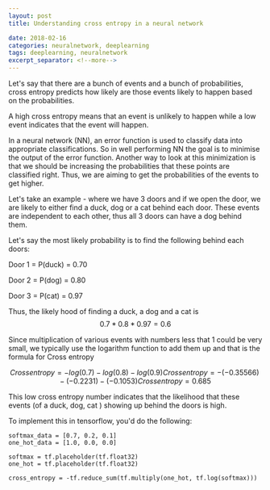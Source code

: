 ```yaml
---
layout: post
title: Understanding cross entropy in a neural network 

date: 2018-02-16
categories: neuralnetwork, deeplearning
tags: deeplearning, neuralnetwork 
excerpt_separator: <!--more-->
---
```


Let's say that there are a bunch of events and a bunch of probabilities, cross entropy predicts how likely are those
events likely to happen based on the probabilities.

A high cross entropy means that an event is unlikely to happen while a low event indicates that the event will happen. 

In a neural network (NN), an error function is used to classify data into appropriate classifications. So in well 
performing NN the goal is to minimise the output of the error function. Another way to look at this minimization is 
that we should be increasing the probabilities that these points are classified right. Thus, we are aiming to get 
the probabilities of the events to get higher.

Let's take an example - where we have 3 doors and if we open the door, we are likely to either find a duck, dog or a cat 
behind each door. These events are independent to each other, thus all 3 doors can have a dog behind them.

Let's say the most likely probability is to find the following behind each doors:
<p>
Door 1 = P(duck) = 0.70
<p>
Door 2 = P(dog) = 0.80
<p>
Door 3 = P(cat) = 0.97
<p>
   
Thus, the likely hood of finding a duck, a dog and a cat is
$$
0.7*0.8*0.97 = 0.6
$$   

Since multiplication of various events with numbers less that 1 could be very small, we typically use the logarithm 
function to add them up and that is the formula for Cross entropy

$$
Cross entropy = -log(0.7) - log(0.8) - log(0.9) 
Cross entropy = -(-0.35566) - (-0.2231) - (-0.1053)
Cross entropy = 0.685
$$

This low cross entropy number indicates that the likelihood that these events (of a duck, dog, cat ) showing up behind 
the doors is high.

To implement this in tensorflow, you'd do the following:
```
softmax_data = [0.7, 0.2, 0.1]
one_hot_data = [1.0, 0.0, 0.0]

softmax = tf.placeholder(tf.float32)
one_hot = tf.placeholder(tf.float32)

cross_entropy = -tf.reduce_sum(tf.multiply(one_hot, tf.log(softmax)))
```
